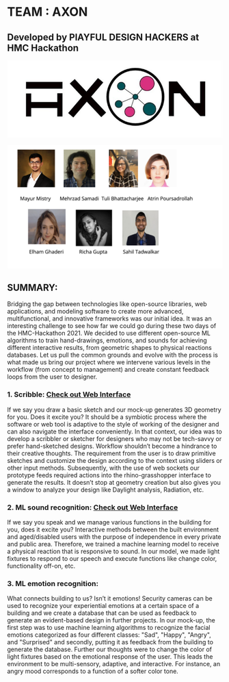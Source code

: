 # TEAM : AXON 

## Developed by PlAYFUL DESIGN HACKERS at HMC Hackathon 

![Logo](logo.jpeg)

![Team](team.png)

## SUMMARY:
Bridging the gap between technologies like open-source libraries, web applications, and modeling software to create more advanced, multifunctional, and innovative frameworks was our initial idea. It was an interesting challenge to see how far we could go during these two days of the HMC-Hackathon 2021. We decided to use different open-source ML algorithms to train hand-drawings, emotions, and sounds for achieving different interactive results, from geometric shapes to physical reactions databases.
Let us pull the common grounds and evolve with the process is what made us bring our project where we intervene various levels in the workflow (from concept to management) and create constant feedback loops from the user to designer.

 
### 1.     Scribble: [Check out Web Interface](https://mistrymm7.github.io/playful-design-hackers-hmc-hackathon/sketch-to-geometry-web-interface-client/)
If we say you draw a basic sketch and our mock-up generates 3D geometry for you. Does it excite you? It should be a symbiotic process where the software or web tool is adaptive to the style of working of the designer and can also navigate the interface conveniently. In that context, our idea was to develop a scribbler or sketcher for designers who may not be tech-savvy or prefer hand-sketched designs. Workflow shouldn’t become a hindrance to their creative thoughts. The requirement from the user is to draw primitive sketches and customize the design according to the context using sliders or other input methods. Subsequently, with the use of web sockets our prototype feeds required actions into the rhino-grasshopper interface to generate the results. It doesn’t stop at geometry creation but also gives you a window to analyze your design like Daylight analysis, Radiation, etc.

### 2.     ML sound recognition: [Check out Web Interface](https://mistrymm7.github.io/playful-design-hackers-hmc-hackathon/speech-controlled-arduino-lighting-web-interface-client/)
If we say you speak and we manage various functions in the building for you, does it excite you? Interactive methods between the built environment and aged/disabled users with the purpose of independence in every private and public area. Therefore, we trained a machine learning model to receive a physical reaction that is responsive to sound. In our model, we made light fixtures to respond to our speech and execute functions like change color, functionality off-on, etc.


### 3.     ML emotion recognition:
What connects building to us? Isn’t it emotions! Security cameras can be used to recognize your experiential emotions at a certain space of a building and we create a database that can be used as feedback to generate an evident-based design in further projects. In our mock-up, the first step was to use machine learning algorithms to recognize the facial emotions categorized as four different classes: "Sad", "Happy", "Angry", and "Surprised" and secondly, putting it as feedback from the building to generate the database. Further our thoughts were to change the color of light fixtures based on the emotional response of the user. This leads the environment to be multi-sensory, adaptive, and interactive. For instance, an angry mood corresponds to a function of a softer color tone.









